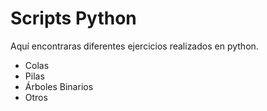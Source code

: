# Scripts Python

Aquí encontraras diferentes ejercicios realizados en python.

- Colas
- Pilas
- Árboles Binarios
- Otros
